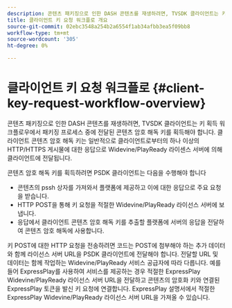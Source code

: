 ```yaml
---
description: 콘텐츠 패키징으로 인한 DASH 콘텐츠를 재생하려면, TVSDK 클라이언트는 키 획득 워크플로우에서 패키징 프로세스 중에 전달된 콘텐츠 암호 해독 키를 획득해야 합니다. 클라이언트 콘텐츠 암호 해독 키는 일반적으로 클라이언트로부터의 하나 이상의 HTTP/HTTPS 게시물에 대한 응답으로 Widevine/PlayReady 라이센스 서버에 의해 클라이언트에 전달됩니다.
title: 클라이언트 키 요청 워크플로 개요
source-git-commit: 02ebc3548a254b2a6554f1ab34afbb3ea5f09bb8
workflow-type: tm+mt
source-wordcount: '305'
ht-degree: 0%

---
```


# 클라이언트 키 요청 워크플로 {#client-key-request-workflow-overview}

콘텐츠 패키징으로 인한 DASH 콘텐츠를 재생하려면, TVSDK 클라이언트는 키 획득 워크플로우에서 패키징 프로세스 중에 전달된 콘텐츠 암호 해독 키를 획득해야 합니다. 클라이언트 콘텐츠 암호 해독 키는 일반적으로 클라이언트로부터의 하나 이상의 HTTP/HTTPS 게시물에 대한 응답으로 Widevine/PlayReady 라이센스 서버에 의해 클라이언트에 전달됩니다.

콘텐츠 암호 해독 키를 획득하려면 PSDK 클라이언트는 다음을 수행해야 합니다

* 콘텐츠의 pssh 상자를 가져와서 플랫폼에 제공하고 이에 대한 응답으로 주요 요청을 받습니다.
* HTTP POST을 통해 키 요청을 적절한 Widevine/PlayReady 라이선스 서버에 보냅니다.
* 응답에서 클라이언트 콘텐츠 암호 해독 키를 추출할 플랫폼에 서버의 응답을 전달하여 콘텐츠 암호 해독에 사용합니다.

키 POST에 대한 HTTP 요청을 전송하려면 코드는 POST에 첨부해야 하는 추가 데이터와 함께 라이선스 서버 URL을 PSDK 클라이언트에 전달해야 합니다. 전달할 URL 및 데이터는 함께 작업하는 Widevine/PlayReady 서비스 공급자에 따라 다릅니다. 예를 들어 ExpressPlay를 사용하여 서비스를 제공하는 경우 적절한 ExpressPlay Widevine/PlayReady 라이선스 서버 URL을 전달하고 콘텐츠의 암호화 키와 연결된 ExpressPlay 토큰을 발신 키 요청에 연결합니다. ExpressPlay 설명서에서 적절한 ExpressPlay Widevine/PlayReady 라이선스 서버 URL을 가져올 수 있습니다.
